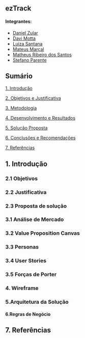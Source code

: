 ## ezTrack
#### Integrantes:
- <a href="https://www.linkedin.com/in/danielzular/">Daniel Zular</a>
- <a href="https://www.linkedin.com/in/davi-motta/">Davi Motta</a>
- <a href="https://www.linkedin.com/in/luizarsantana/">Luiza Santana</a>
- <a href="https://www.linkedin.com/in/mateus-mar%C3%A7al-212953264/">Mateus Marçal</a>
- <a href="https://www.linkedin.com/in/omatheusrsantos/">Matheus Ribeiro dos Santos</a>
- <a href="https://www.linkedin.com/in/stefano-parente-652822244/">Stefano Parente</a>

## Sumário

[1. Introdução](#c1)

[2. Objetivos e Justificativa](#c2)

[3. Metodologia](#c3)

[4. Desenvolvimento e Resultados](#c4)

[5. Solução Proposta](#c5)

[6. Conclusões e Recomendações](#c6)

[7. Referências](#c7)

## <a name="c1"></a>1. Introdução

### 2.1 Objetivos

### 2.2 Justificativa



### 2.3 Proposta de solução
### 3.1  Análise de Mercado


### 3.2 Value Proposition Canvas 


### 3.3 Personas

### 3.4 User Stories

### 3.5 Forças de Porter

### 4. Wireframe

### 5.Arquitetura da Solução


#### 6.Regras de Negócio



## <a name="c7"></a>7. Referências

